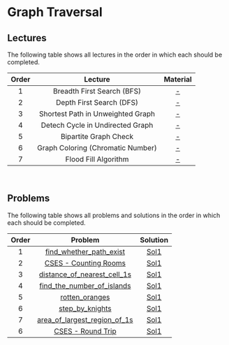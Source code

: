 # Graph Traversal

## Lectures

The following table shows all lectures in the order in which each should be completed.

| Order | Lecture | Material |
|:---:|:---:|:---:|
| 1 | Breadth First Search (BFS) | [-]() |
| 2 | Depth First Search (DFS) | [-]() |
| 3 | Shortest Path in Unweighted Graph | [-]() |
| 4 | Detech Cycle in Undirected Graph | [-]() |
| 5 | Bipartite Graph Check | [-]() |
| 6 | Graph Coloring (Chromatic Number) | [-]() |
| 7 | Flood Fill Algorithm | [-]() |
<br>

## Problems

The following table shows all problems and solutions in the order in which each should be completed.

| Order | Problem | Solution |
|:---:|:---:|:---:|
| 1 | [find_whether_path_exist]() | [Sol1]() |
| 2 | [CSES - Counting Rooms](https://cses.fi/problemset/task/1192) | [Sol1]() |
| 3 | [distance_of_nearest_cell_1s]() | [Sol1]() |
| 4 | [find_the_number_of_islands]() | [Sol1]() |
| 5 | [rotten_oranges]() | [Sol1]() |
| 6 | [step_by_knights]() | [Sol1]() |
| 7 | [area_of_largest_region_of_1s]() | [Sol1]() |
| 6 | [CSES - Round Trip](https://cses.fi/problemset/task/1679) | [Sol1]() |